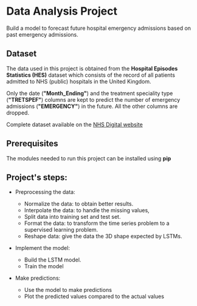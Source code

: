 # Data Analysis Project 

Build a model to forecast future hospital emergency admissions based on past emergency admissions.

## Dataset 

The data used in this project is obtained from the __Hospital Episodes Statistics (HES)__ dataset which consists of the record of all patients admitted to NHS (public) hospitals in the United Kingdom. 

Only the date (__"Month_Ending"__) and the treatment speciality type (__"TRETSPEF"__) columns are kept to predict the number of emergency admissions (__"EMERGENCY"__) in the future. All the other columns are dropped. 

Complete dataset available on the [NHS Digital website](https://digital.nhs.uk/data-and-information/publications/statistical/hospital-episode-statistics-for-admitted-patient-care-outpatient-and-accident-and-emergency-data/april-2021---september-2021)

## Prerequisites 
The modules needed to run this project can be installed using **pip**

## Project's steps:

- Preprocessing the data: 
    - Normalize the data: to obtain better results.
    - Interpolate the data: to handle the missing values,
    - Split data into training set and test set. 
    - Format the data: to transform the time series problem to a supervised learning problem. 
    - Reshape data: give the data the 3D shape expected by LSTMs. 
- Implement the model:
    -  Build the LSTM model. 
    -  Train the model 

- Make predictions:
    - Use the model to make predictions 
    - Plot the predicted values compared to the actual values
